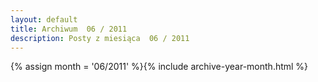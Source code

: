```yaml
---
layout: default
title: Archiwum  06 / 2011
description: Posty z miesiąca  06 / 2011
---
```

{% assign month = '06/2011' %}{% include archive-year-month.html %}
